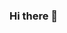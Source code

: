 ### Hi there 👋

<!--
**JoyDhar32/JoyDhar32** is a ✨ _special_ ✨ repository because its `README.md` (this file) appears on your GitHub profile.

Here are some ideas to get you started:

- 🔭 I’m currently working on a Single Page Web Application 
- 🌱 I’m currently learning React Native
- 👯 I’m looking to collaborate on Fiverr
- 🤔 I’m looking for help with gaining knowledge
- 💬 Ask me about React & Laravel 
- 📫 How to reach me Linkedin : https://www.linkedin.com/in/joy-dhar-2689ab191/
- 😄 Pronouns: He/His
- ⚡ Fun fact: Whenever I get stress, I play chess and lost maximum games 🙄
